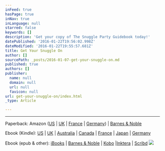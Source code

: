```yaml
---
inFeed: true
hasPage: true
inNav: true
inLanguage: null
starred: false
keywords: []
description: 'Get your copy of The Snuggle Party Guidebook today!'
datePublished: '2016-01-22T19:56:02.998Z'
dateModified: '2016-01-22T19:55:57.681Z'
title: Get Your Snuggle On
author: []
sourcePath: _posts/2016-01-07-get-your-snuggle-on.md
published: true
authors: []
publisher:
  name: null
  domain: null
  url: null
  favicon: null
url: get-your-snuggle-on/index.html
_type: Article

---
```

****

Paperback: Amazon ([US][0] | [UK][1] | [France][2] | [Germany][3]) | [Barnes & Noble][4]

Ebook (Kindle): [US][5] | [UK][6] | [Australia][7] | [Canada][8] | [France][9] | [Japan][10] | [Germany][11]

Ebook (epub & other): [iBooks][12] | [Barnes & Noble][13] | [Kobo][14] |[Inktera][15] | [Scribd][16]
![](https://the-grid-user-content.s3-us-west-2.amazonaws.com/c264fc77-1dff-433c-a7d2-c987cbffd29d.jpg)

[0]: http://www.amazon.com/gp/product/0981776477/ref=as_li_tl?ie=UTF8&camp=1789&creative=390957&creativeASIN=0981776477&linkCode=as2&tag=waffcomdelive-20&linkId=VTLNRNIDVJPYXNVC
[1]: http://www.amazon.co.uk/gp/product/0981776477/ref=as_li_tl?ie=UTF8&camp=1634&creative=19450&creativeASIN=0981776477&linkCode=as2&tag=wafflepcom-21&linkId=Q54WWITHC5WY3P5R%22%3EThe%20Snuggle%20Party%20Guidebook:%20Create%20Deeper%20Friendships,%20Decrease%20Loneliness,%20&%20Enjoy%20Nurturing%20Touch%20Community%3C/a%3E%3Cimg%20src=%22http://ir-uk.amazon-adsystem.com/e/ir?t=wafflepcom-21&l=as2&o=2&a=0981776477
[2]: http://www.amazon.fr/The-Snuggle-Party-Guidebook-Friendships/dp/0981776477/
[3]: http://www.amazon.de/The-Snuggle-Party-Guidebook-Friendships/dp/0981776477/
[4]: http://www.barnesandnoble.com/w/the-snuggle-party-guidebook-dave-wheitner/1120203887?ean=9780981776477
[5]: http://www.amazon.com/gp/product/B00MHU6TV0/ref=as_li_tl?ie=UTF8&camp=1789&creative=390957&creativeASIN=B00MHU6TV0&linkCode=as2&tag=waffcomdelive-20&linkId=Y7EHBIF73X6NDFMK
[6]: http://www.amazon.co.uk/Snuggle-Party-Guidebook-Friendships-Loneliness-ebook/dp/B00MHU6TV0/
[7]: http://www.amazon.com.au/Snuggle-Party-Guidebook-Friendships-Loneliness-ebook/dp/B00MHU6TV0/
[8]: http://www.amazon.ca/Snuggle-Party-Guidebook-Friendships-Loneliness-ebook/dp/B00MHU6TV0/
[9]: http://www.amazon.fr/Snuggle-Party-Guidebook-Friendships-Loneliness-ebook/dp/B00MHU6TV0/
[10]: http://www.amazon.co.jp/Snuggle-Party-Guidebook-Friendships-Loneliness-ebook/dp/B00MHU6TV0/
[11]: http://www.amazon.de/Snuggle-Party-Guidebook-Friendships-Loneliness-ebook/dp/B00MHU6TV0/
[12]: https://itunes.apple.com/us/book/id1007790428
[13]: http://www.barnesandnoble.com/w/books/1120203887?ean=2940152162127&itm=1&usri=2940152162127
[14]: https://store.kobobooks.com/en-US/ebook/the-snuggle-party-guidebook-create-deeper-friendships-decrease-loneliness-enjoy-nurturing-touch-community#readThisOn
[15]: http://www.inktera.com/store/title/c82e39ba-4715-4b35-b101-741b5dc22a74
[16]: https://www.scribd.com/book/268893120/The-Snuggle-Party-Guidebook-Create-Deeper-Friendships-Decrease-Loneliness-Enjoy-Nurturing-Touch-Community